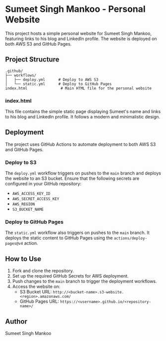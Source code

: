 
# Sumeet Singh Mankoo - Personal Website

This project hosts a simple personal website for Sumeet Singh Mankoo, featuring links to his blog and LinkedIn profile. The website is deployed on both AWS S3 and GitHub Pages.

## Project Structure

```
.github/
├── workflows/
│   ├── deploy.yml      # Deploy to AWS S3
│   └── static.yml      # Deploy to GitHub Pages
index.html               # Main HTML file for the personal website
```

### index.html

This file contains the simple static page displaying Sumeet's name and links to his blog and LinkedIn profile. It follows a modern and minimalistic design.

## Deployment

The project uses GitHub Actions to automate deployment to both AWS S3 and GitHub Pages.

### Deploy to S3

The `deploy.yml` workflow triggers on pushes to the `main` branch and deploys the website to an S3 bucket. Ensure that the following secrets are configured in your GitHub repository:

- `AWS_ACCESS_KEY_ID`
- `AWS_SECRET_ACCESS_KEY`
- `AWS_REGION`
- `S3_BUCKET_NAME`

### Deploy to GitHub Pages

The `static.yml` workflow also triggers on pushes to the `main` branch. It deploys the static content to GitHub Pages using the `actions/deploy-pages@v4` action.

## How to Use

1. Fork and clone the repository.
2. Set up the required GitHub Secrets for AWS deployment.
3. Push changes to the `main` branch to trigger the deployment workflows.
4. Access the website on:
   - S3 Bucket URL: `http://<bucket-name>.s3-website.<region>.amazonaws.com/`
   - GitHub Pages URL: `https://<username>.github.io/<repository-name>/`

## Author

Sumeet Singh Mankoo
